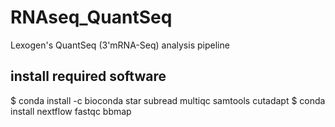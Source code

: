 # RNAseq_QuantSeq
Lexogen's QuantSeq (3'mRNA-Seq) analysis pipeline

## install required software
$ conda install -c bioconda star subread multiqc samtools cutadapt
$ conda install nextflow fastqc bbmap
